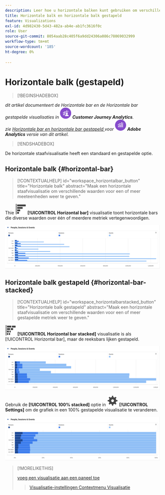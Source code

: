 ```yaml
---
description: Leer hoe u horizontale balken kunt gebruiken om verschillende waarden voor een of meer metingen weer te geven.
title: Horizontale balk en horizontale balk gestapeld
feature: Visualizations
exl-id: 4d982430-5d43-482a-ab4e-ab1fc3616f0c
role: User
source-git-commit: 8054aab28c405f6a9dd24306a086c78069032999
workflow-type: tm+mt
source-wordcount: '185'
ht-degree: 0%

---
```


# Horizontale balk (gestapeld)

>[!BEGINSHADEBOX]

_dit artikel documenteert de Horizontale bar en de Horizontale bar gestapelde visualisaties in_ ![ CustomerJourneyAnalytics ](/help/assets/icons/CustomerJourneyAnalytics.svg) _**Customer Journey Analytics**._<br/>_zie [ Horizontale bar en horizontale bar gestapeld ](https://experienceleague.adobe.com/en/docs/analytics/analyze/analysis-workspace/visualizations/horizontal-bar) voor_ ![ AdobeAnalytics ](/help/assets/icons/AdobeAnalytics.svg) _**Adobe Analytics** versie van dit artikel._

>[!ENDSHADEBOX]

De horizontale staafvisualisatie heeft een standaard en gestapelde optie.

## Horizontale balk {#horizontal-bar}

<!-- markdownlint-disable MD034 -->

>[!CONTEXTUALHELP]
>id="workspace_horizontalbar_button"
>title="Horizontale balk"
>abstract="Maak een horizontale staafvisualisatie om verschillende waarden voor een of meer meeteenheden weer te geven."

<!-- markdownlint-enable MD034 -->


Thie ![ GraphBarHorizontal ](/help/assets/icons/GraphBarHorizontal.svg) **[!UICONTROL Horizontal bar]** visualisatie toont horizontale bars die diverse waarden over één of meerdere metriek vertegenwoordigen.

![ Horizontale bar die metriek met inbegrip van de Weergaven van de Pagina, de Snelheid van de Pagina, bezoeken, Ingangen, en Uitgangen tonen.](assets/horizontal-bar.png)

## Horizontale balk gestapeld {#horizontal-bar-stacked}

<!-- markdownlint-disable MD034 -->

>[!CONTEXTUALHELP]
>id="workspace_horizontalbarstacked_button"
>title="Horizontale balk gestapeld"
>abstract="Maak een horizontale staafvisualisatie om verschillende waarden voor een of meer gestapelde metriek weer te geven."

<!-- markdownlint-enable MD034 -->


![ GraphBarHorizontalStapelde ](/help/assets/icons/GraphBarHorizontalStacked.svg) **[!UICONTROL Horizontal bar stacked]** visualisatie is als [!UICONTROL Horizontal bar], maar de reeksbars lijken gestapeld.

![ een gestapelde horizontale bar die de Weergaven van de Pagina, Bezoeken, Ingangen, en Uitgangen toont.](assets/horizontal-bar-stacked.png)

Gebruik de **[!UICONTROL 100% stacked]** optie in ![ Plaatsend ](/help/assets/icons/Setting.svg) **[!UICONTROL Settings]** om de grafiek in een 100% gestapelde visualisatie te veranderen.

![ Horizontale bar gestapelde 100% ](assets/horizontal-bar-stacked100.png)


>[!MORELIKETHIS]
>
>[ voeg een visualisatie aan een paneel toe ](/help/analysis-workspace/visualizations/freeform-analysis-visualizations.md#add-visualizations-to-a-panel)
>>[Visualisatie-instellingen ](/help/analysis-workspace/visualizations/freeform-analysis-visualizations.md#settings)
>>[Contextmenu Visualisatie ](/help/analysis-workspace/visualizations/freeform-analysis-visualizations.md#context-menu)
>

